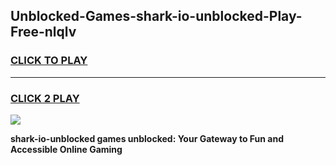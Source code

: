 
## Unblocked-Games-shark-io-unblocked-Play-Free-nlqlv
<h3>
<a href="https://premium76.site?title=shark-io-unblocked&ref=23A">CLICK TO PLAY</a></h3>
<hr>

<h3>
<a href="https://premium76.site?title=shark-io-unblocked&ref=23A">CLICK 2 PLAY</a>
  
</h3>

<a href="https://premium76.site?title=shark-io-unblocked&ref=23A"><img src="https://clearcache.store/games.png"></a>


**shark-io-unblocked games unblocked: Your Gateway to Fun and Accessible Online Gaming**

